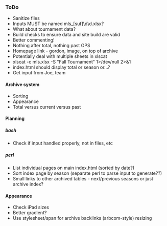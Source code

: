 ### ToDo
- Sanitize files
- Inputs MUST be named mls_[suf]\d\d.xlsx?
- What about tournament data?
- Build checks to ensure data and site build are valid
- Better commenting!
- Nothing after total, nothing past OPS
- Homepage link - gordon, image, on top of archive
- Potentially deal with multiple sheets in xlscat
- xlscat -c mls.xlsx -S "Fall Tournament" 1>/dev/null 2>&1
- index.html should display total or season or...?
- Get input from Joe, team
#### Archive system
- Sorting
- Appearance
- Total versus current versus past
#### Planning
##### bash
- Check if input handled properly, not in files, etc
##### perl
- List individual pages on main index.html (sorted by date?)
- Sort index page by season (separate perl to parse input to generate??)
- Small links to other archived tables - next/previous seasons or just archive index?
#### Appearance
- Check iPad sizes
- Better gradient?
- Use stylesheet/span for archive backlinks (arbcom-style) resizing
